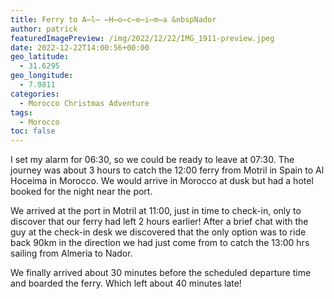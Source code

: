 ```yaml
---
title: Ferry to A̶l̶ ̶H̶o̶c̶e̶i̶m̶a &nbspNador
author: patrick
featuredImagePreview: /img/2022/12/22/IMG_1911-preview.jpeg
date: 2022-12-22T14:00:56+00:00
geo_latitude:
  - 31.6295
geo_longitude:
  - 7.9811
categories:
  - Morocco Christmas Adventure
tags:
  - Morocco
toc: false
---
```


I set my alarm for 06:30, so we could be ready to leave at 07:30. The journey was about 3 hours to catch the 12:00 ferry from Motril in Spain to Al Hoceima in Morocco. We would arrive in Morocco at dusk but had a hotel booked for the night near the port.

We arrived at the port in Motril at 11:00, just in time to check-in, only to discover that our ferry had left 2 hours earlier! After a brief chat with the guy at the check-in desk we discovered that the only option was to ride back 90km in the direction we had just come from to catch the 13:00 hrs sailing from Almeria to Nador.

We finally arrived about 30 minutes before the scheduled departure time and boarded the ferry. Which left about 40 minutes late!
